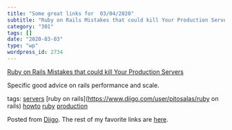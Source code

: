 ```yaml
---
title: "Some great links for  03/04/2020"
subtitle: "Ruby on Rails Mistakes that could kill Your Production Servers"
category: "301"
tags: []
date: "2020-03-03"
type: "wp"
wordpress_id: 2734
---
```

[Ruby on Rails Mistakes that could kill Your Production Servers](https://pawelurbanek.com/rails-mistakes-downtime) 

Specific good advice on rails performance and scale. 

 tags: [servers](https://www.diigo.com/user/pitosalas/servers) [ruby on rails](https://www.diigo.com/user/pitosalas/ruby on rails) [howto](https://www.diigo.com/user/pitosalas/howto) [ruby](https://www.diigo.com/user/pitosalas/ruby) [production](https://www.diigo.com/user/pitosalas/production)

Posted from [Diigo](https://www.diigo.com). The rest of my favorite links are [here](https://www.diigo.com/user/pitosalas).